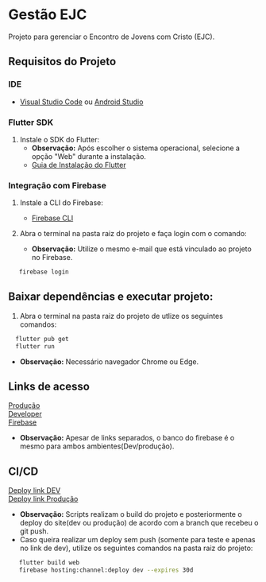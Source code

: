 # Gestão EJC

Projeto para gerenciar o Encontro de Jovens com Cristo (EJC).

## Requisitos do Projeto

### IDE
- [Visual Studio Code](https://code.visualstudio.com/download) ou [Android Studio](https://developer.android.com/studio?gad_source=1&gclid=CjwKCAiAudG5BhAREiwAWMlSjO6FBrpbh6G84Q4o_L2cCrlLirhFwznseAT1G0xjWlLesvIeyTt-QBoC8zsQAvD_BwE&gclsrc=aw.ds&hl=pt-br)

### Flutter SDK
1. Instale o SDK do Flutter:
   - **Observação:** Após escolher o sistema operacional, selecione a opção "Web" durante a instalação.
   - [Guia de Instalação do Flutter](https://docs.flutter.dev/get-started/install)

### Integração com Firebase
1. Instale a CLI do Firebase:
   - [Firebase CLI](https://firebase.google.com/docs/cli?hl=pt-br#setup_update_cli)

2. Abra o terminal na pasta raiz do projeto e faça login com o comando:
   - **Observação:** Utilize o mesmo e-mail que está vinculado ao projeto no Firebase.
```bash 
   firebase login
``` 
## Baixar dependências e executar projeto:
1. Abra o terminal na pasta raiz do projeto de utlize os seguintes comandos:
```bash
  flutter pub get 
  flutter run
```
- **Observação:** Necessário navegador Chrome ou Edge.

## Links de acesso
[Produção](https://gestao-ejc.web.app)  
[Developer](https://gestao-ejc--dev-ts4eyipw.web.app)  
[Firebase](https://console.firebase.google.com/u/0/project/gestao-ejc/firestore/databases/-default-/data/~2Fencounter~2FI)
- **Observação:** Apesar de links separados, o banco do firebase é o mesmo para ambos ambientes(Dev/produção).

## CI/CD
[Deploy link DEV](.github/workflows/dev_deploy_on_push.yml)  
[Deploy link Produção](.github/workflows/master_deploy_on_push.yml) 
 - **Observação:** Scripts realizam o build do projeto e posteriormente o deploy do site(dev ou produção) de acordo com a branch que recebeu o git push. 
 - Caso queira realizar um deploy sem push (somente para teste e apenas no link de dev), utilize os seguintes comandos na pasta raiz do projeto: 
```bash
   flutter build web 
   firebase hosting:channel:deploy dev --expires 30d
```